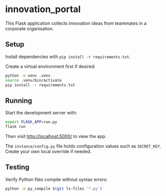 # innovation_portal

This Flask application collects innovation ideas from teammates in a corporate organisation.

## Setup
Install dependencies with `pip install -r requirements.txt`.

Create a virtual environment first if desired:

```bash
python -m venv .venv
source .venv/bin/activate
pip install -r requirements.txt
```

## Running
Start the development server with:

```bash
export FLASK_APP=run.py
flask run
```

Then visit <http://localhost:5000/> to view the app.

The `instance/config.py` file holds configuration values such as `SECRET_KEY`.
Create your own local override if needed.

## Testing

Verify Python files compile without syntax errors:

```bash
python -m py_compile $(git ls-files '*.py')
```
